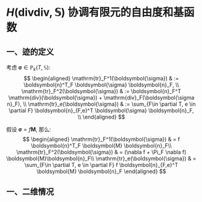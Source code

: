# $H(\mathrm{div}\mathbf{div}, \mathbb{S})$ 协调有限元的自由度和基函数


## 一、迹的定义
考虑 $\boldsymbol{\sigma} \in \mathbb{P}_k(T, \mathbb{S})$:
$$
\begin{aligned}
  \mathrm{tr}_F^1(\boldsymbol{\sigma}) & := \boldsymbol{n}^T_F \boldsymbol{\sigma}
  \boldsymbol{n}_F, \\
  \mathrm{tr}_F^2(\boldsymbol{\sigma}) & := \boldsymbol{n}_F^T
  \mathrm{div}(\boldsymbol{\sigma}) + \mathrm{div}_F(\boldsymbol{\sigma n}_F),
  \\
  \mathrm{tr}_e(\boldsymbol{\sigma}) & := \sum_{F\in \partial T, e \in \partial F}
  \boldsymbol{n}_{F,e}^T \boldsymbol{\sigma} \boldsymbol{n}_F, \\
\end{aligned}
$$

假设 $\boldsymbol{\sigma} = f \boldsymbol{M}$, 那么:
$$
\begin{aligned}
  \mathrm{tr}_F^1(\boldsymbol{\sigma}) & = f \boldsymbol{n}^T_F \boldsymbol{M}
  \boldsymbol{n}_F\\
  \mathrm{tr}_F^2(\boldsymbol{\sigma}) & = (\nabla f + \Pi_F \nabla f) \boldsymbol{M}\boldsymbol{n}_F\\
  \mathrm{tr}_e(\boldsymbol{\sigma}) & = \sum_{F\in \partial T, e \in \partial F}
  f \boldsymbol{n}_{F,e}^T \boldsymbol{M} \boldsymbol{n}_F
\end{aligned}
$$


## 一、二维情况



